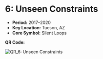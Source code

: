 # 6: Unseen Constraints

- **Period:** 2017–2020
- **Key Location:** Tucson, AZ
- **Core Symbol:** Silent Loops

**QR Code:**

![QR_6: Unseen Constraints](Chapter_6_QR.png)
